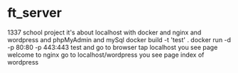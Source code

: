# ft_server
1337 school project it's about localhost with docker and nginx and wordpress and phpMyAdmin and mySql
docker build -t 'test' .
docker run -d -p 80:80 -p 443:443 test
and go to browser tap localhost
you see page welcome to nginx
go to localhost/wordpress
you see page index of wordpress

